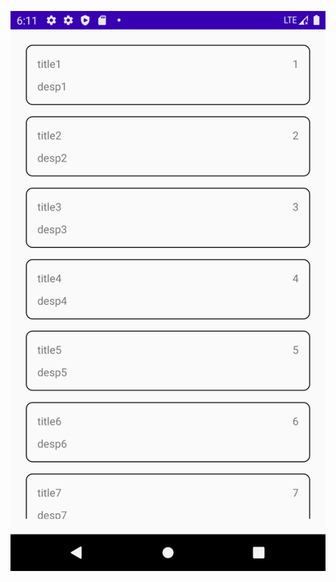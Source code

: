 ![image](https://github.com/rtlly/RecyclerView/blob/master/app/src/main/res/images/listactivity.png)
